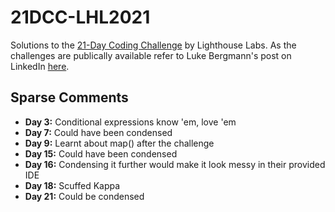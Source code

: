 # 21DCC-LHL2021
Solutions to the [21-Day Coding Challenge](https://coding-challenge.lighthouselabs.ca/) by Lighthouse Labs. As the challenges are publically available refer to Luke Bergmann's post on LinkedIn [here](https://www.linkedin.com/pulse/21-day-coding-challenge-solutions-luke-bergmann/).

## Sparse Comments
* **Day 3:** Conditional expressions know 'em, love 'em
* **Day 7:** Could have been condensed
* **Day 9:** Learnt about map() after the challenge
* **Day 15:** Could have been condensed
* **Day 16:** Condensing it further would make it look messy in their provided IDE
* **Day 18:** Scuffed Kappa
* **Day 21:** Could be condensed
